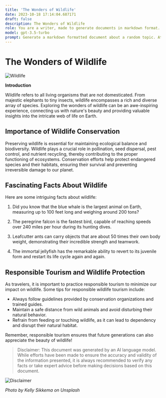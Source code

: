 ```yaml
---
title: 'The Wonders of Wildlife'
date: 2023-10-18 17:14:04.687171
draft: false
description: The Wonders of Wildlife
role: You are a writer, made to generate documents in markdown format. It is very important that all of the documents you generate are in valid markdown format.
model: gpt-3.5-turbo
prompt: Generate a markdown formatted document about a random topic. At the bottom, include a disclaimer explaining that the document was generated by you. The first line of the document should be the title. Make sure that the entire document is in proper markdown format, using a mix of various tags to make the document visually appealing.
---
```


# The Wonders of Wildlife

![Wildlife](https://images.unsplash.com/photo-1558980394-5c7f777d3f9c)

**Introduction**

Wildlife refers to all living organisms that are not domesticated. From majestic elephants to tiny insects, wildlife encompasses a rich and diverse array of species. Exploring the wonders of wildlife can be an awe-inspiring experience, connecting us with nature's beauty and providing valuable insights into the intricate web of life on Earth.

## Importance of Wildlife Conservation

Preserving wildlife is essential for maintaining ecological balance and biodiversity. Wildlife plays a crucial role in pollination, seed dispersal, pest control, and nutrient recycling, thereby contributing to the proper functioning of ecosystems. Conservation efforts help protect endangered species and their habitats, ensuring their survival and preventing irreversible damage to our planet.

## Fascinating Facts About Wildlife

Here are some intriguing facts about wildlife:

1. Did you know that the blue whale is the largest animal on Earth, measuring up to 100 feet long and weighing around 200 tons?

2. The peregrine falcon is the fastest bird, capable of reaching speeds over 240 miles per hour during its hunting dives.

3. Leafcutter ants can carry objects that are about 50 times their own body weight, demonstrating their incredible strength and teamwork.

4. The immortal jellyfish has the remarkable ability to revert to its juvenile form and restart its life cycle again and again.

## Responsible Tourism and Wildlife Protection

As travelers, it is important to practice responsible tourism to minimize our impact on wildlife. Some tips for responsible wildlife tourism include:

- Always follow guidelines provided by conservation organizations and trained guides.
- Maintain a safe distance from wild animals and avoid disturbing their natural behavior.
- Refrain from feeding or touching wildlife, as it can lead to dependency and disrupt their natural habitat.

Remember, responsible tourism ensures that future generations can also appreciate the beauty of wildlife!

> Disclaimer: This document was generated by an AI language model. While efforts have been made to ensure the accuracy and validity of the information presented, it is always recommended to verify any facts or take expert advice before making decisions based on this document.

![Disclaimer](https://images.unsplash.com/photo-1568441342304-755cb4aee694)

*Photo by Kelly Sikkema on Unsplash*